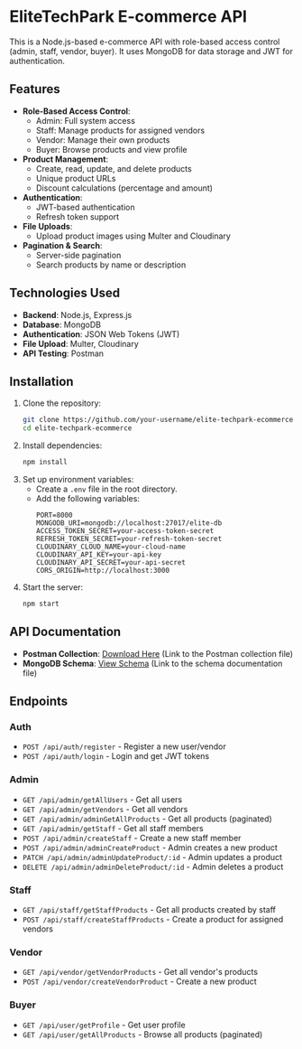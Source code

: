 # EliteTechPark E-commerce API

This is a Node.js-based e-commerce API with role-based access control (admin, staff, vendor, buyer). It uses MongoDB for data storage and JWT for authentication.

## Features
- **Role-Based Access Control**:
  - Admin: Full system access
  - Staff: Manage products for assigned vendors
  - Vendor: Manage their own products
  - Buyer: Browse products and view profile
- **Product Management**:
  - Create, read, update, and delete products
  - Unique product URLs
  - Discount calculations (percentage and amount)
- **Authentication**:
  - JWT-based authentication
  - Refresh token support
- **File Uploads**:
  - Upload product images using Multer and Cloudinary
- **Pagination & Search**:
  - Server-side pagination
  - Search products by name or description

## Technologies Used
- **Backend**: Node.js, Express.js
- **Database**: MongoDB
- **Authentication**: JSON Web Tokens (JWT)
- **File Upload**: Multer, Cloudinary
- **API Testing**: Postman

## Installation
1. Clone the repository:
   ```bash
   git clone https://github.com/your-username/elite-techpark-ecommerce.git
   cd elite-techpark-ecommerce
   ```
2. Install dependencies:
   ```bash
   npm install
   ```
3. Set up environment variables:
   - Create a `.env` file in the root directory.
   - Add the following variables:
     ```env
     PORT=8000
     MONGODB_URI=mongodb://localhost:27017/elite-db
     ACCESS_TOKEN_SECRET=your-access-token-secret
     REFRESH_TOKEN_SECRET=your-refresh-token-secret
     CLOUDINARY_CLOUD_NAME=your-cloud-name
     CLOUDINARY_API_KEY=your-api-key
     CLOUDINARY_API_SECRET=your-api-secret
     CORS_ORIGIN=http://localhost:3000
     ```
4. Start the server:
   ```bash
   npm start
   ```

## API Documentation
- **Postman Collection**: [Download Here](#) (Link to the Postman collection file)
- **MongoDB Schema**: [View Schema](#) (Link to the schema documentation file)

## Endpoints
### Auth
- `POST /api/auth/register` - Register a new user/vendor
- `POST /api/auth/login` - Login and get JWT tokens

### Admin
- `GET /api/admin/getAllUsers` - Get all users
- `GET /api/admin/getVendors` - Get all vendors
- `GET /api/admin/adminGetAllProducts` - Get all products (paginated)
- `GET /api/admin/getStaff` - Get all staff members
- `POST /api/admin/createStaff` - Create a new staff member
- `POST /api/admin/adminCreateProduct` - Admin creates a new product
- `PATCH /api/admin/adminUpdateProduct/:id` - Admin updates a product
- `DELETE /api/admin/adminDeleteProduct/:id` - Admin deletes a product

### Staff
- `GET /api/staff/getStaffProducts` - Get all products created by staff
- `POST /api/staff/createStaffProducts` - Create a product for assigned vendors

### Vendor
- `GET /api/vendor/getVendorProducts` - Get all vendor's products
- `POST /api/vendor/createVendorProduct` - Create a new product

### Buyer
- `GET /api/user/getProfile` - Get user profile
- `GET /api/user/getAllProducts` - Browse all products (paginated)

